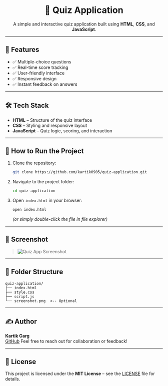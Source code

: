 <div align="center">

# 🧠 Quiz Application  
A simple and interactive quiz application built using **HTML**, **CSS**, and **JavaScript**.

</div>

---

## 📌 Features

- ✅ Multiple-choice questions  
- ✅ Real-time score tracking  
- ✅ User-friendly interface  
- ✅ Responsive design  
- ✅ Instant feedback on answers  

---

## 🛠️ Tech Stack

- **HTML** – Structure of the quiz interface  
- **CSS** – Styling and responsive layout  
- **JavaScript** – Quiz logic, scoring, and interaction

---

## 🚀 How to Run the Project

1. Clone the repository:
   ```bash
   git clone https://github.com/kartik0905/quiz-application.git
   ```

2. Navigate to the project folder:
   ```bash
   cd quiz-application
   ```

3. Open `index.html` in your browser:
   ```bash
   open index.html
   ```
   *(or simply double-click the file in file explorer)*

---

## 📸 Screenshot

> ![Quiz App Screenshot](/assets/Screenshot%202025-08-07%20at%203.12.58 PM.png)  


---

## 📁 Folder Structure

```
quiz-application/
├── index.html
├── style.css
├── script.js
└── screenshot.png  <-- Optional
```

---

## ✍️ Author

**Kartik Garg**  
[GitHub](https://github.com/kartik0905) 
Feel free to reach out for collaboration or feedback!

---

## 📄 License

This project is licensed under the **MIT License** – see the [LICENSE](LICENSE) file for details.